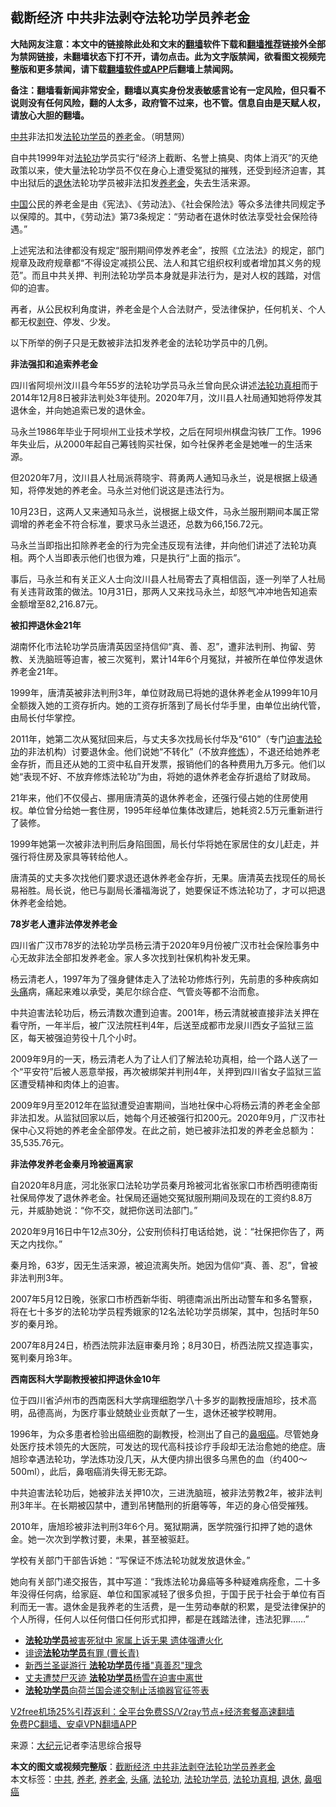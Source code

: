  <h2>截断经济 中共非法剥夺法轮功学员养老金</h2> <p class="notice"><b>大陆网友注意：本文中的链接除此处和文末的<a href="https://github.com/bannedbook/fanqiang" >翻墙</a>软件下载和<a href="https://github.com/killgcd/justmysocks/blob/master/README.md">翻墙推荐</a>链接外全部为禁网链接，未翻墙状态下打不开，请勿点击。此为文字版禁闻，欲看图文视频完整版和更多禁闻，请下载<a href="https://github.com/bannedbook/fanqiang">翻墙软件或APP</a>后翻墙上禁闻网。</p><p>备注：翻墙看新闻非常安全，翻墙以真实身份发表敏感言论有一定风险，但只看不说则没有任何风险，翻的人太多，政府管不过来，也不管。信息自由是天赋人权，请放心大胆的翻墙。</b></p>  <div class="entry"> <p id="conimg"><a href="https://www.bannedbook.org/bnews/tag/%e4%b8%ad%e5%85%b1/" class="st_tag internal_tag" rel="tag" title="标签 中共 下的日志">中共</a>非法扣发<a href="https://www.bannedbook.org/bnews/tag/%e6%b3%95%e8%bd%ae%e5%8a%9f%e5%ad%a6%e5%91%98/" class="st_tag internal_tag" rel="tag" title="标签 法轮功学员 下的日志">法轮功学员</a>的<a href="https://www.bannedbook.org/bnews/tag/%E5%85%BB%E8%80%81/" class="st_tag internal_tag" rel="tag" title="标签 养老 下的日志">养老</a>金。（明慧网）</p> <p>自中共1999年对<a href="https://www.bannedbook.org/bnews/tag/%e6%b3%95%e8%bd%ae%e5%8a%9f/" class="st_tag internal_tag" rel="tag" title="标签 法轮功 下的日志">法轮功</a>学员实行“经济上截断、名誉上搞臭、肉体上消灭”的灭绝政策以来，使大量法轮功学员不仅在身心上遭受冤狱的摧残，还受到经济迫害，其中出狱后的<a href="https://www.bannedbook.org/bnews/tag/%e9%80%80%e4%bc%91/" class="st_tag internal_tag" rel="tag" title="标签 退休 下的日志">退休</a>法轮功学员被非法扣发<a href="https://www.bannedbook.org/bnews/tag/%e5%85%bb%e8%80%81%e9%87%91/" class="st_tag internal_tag" rel="tag" title="标签 养老金 下的日志">养老金</a>，失去生活来源。</p> <p><span class='wp_keywordlink_affiliate'><a href="https://www.bannedbook.org/" title="中国" target="_blank">中国</a></span>公民的养老金是由《宪法》、《劳动法》、《社会保险法》等众多法律共同规定予以保障的。其中，《劳动法》第73条规定：“劳动者在退休时依法享受社会保险待遇。”</p> <p>上述宪法和法律都没有规定“服刑期间停发养老金”，按照《立法法》的规定，部门规章及政府规章都“不得设定减损公民、法人和其它组织权利或者增加其义务的规范”。而且中共关押、判刑法轮功学员本身就是非法行为，是对人权的践踏，对信仰的迫害。</p> <p>再者，从公民权利角度讲，养老金是个人合法财产，受法律保护，任何机关、个人都无权<span class='wp_keywordlink'><a href="https://www.bannedbook.org/forum2/topic21.html" title="《剥夺》 黄建民 著" target="_blank">剥夺</a></span>、停发、少发。</p> <p>以下所举的例子只是无数被非法扣发养老金的法轮功学员中的几例。</p> <p><strong>非法强扣和追索养老金</strong></p> <p>四川省阿坝州汶川县今年55岁的法轮功学员马永兰曾向民众讲述<a href="https://www.bannedbook.org/bnews/tag/%e6%b3%95%e8%bd%ae%e5%8a%9f%e7%9c%9f%e7%9b%b8/" class="st_tag internal_tag" rel="tag" title="标签 法轮功真相 下的日志">法轮功真相</a>而于2014年12月8日被非法判处3年徒刑。2020年7月，汶川县人社局通知她将停发其退休金，并向她追索已发的退休金。</p> <p>马永兰1986年毕业于阿坝州工业技术学校，之后在阿坝州棋盘沟铁厂工作。1996年失业后，从2000年起自己筹钱购买社保，如今社保养老金是她唯一的生活来源。</p> <p>但2020年7月，汶川县人社局派蒋晓宇、蒋勇两人通知马永兰，说是根据上级通知，将停发她的养老金。马永兰对他们说这是违法行为。</p>  <p>10月23日，这两人又来通知马永兰，说根据上级文件，马永兰服刑期间本属正常调增的养老金不符合标准，要求马永兰退还，总数为66,156.72元。</p> <p>马永兰当即指出扣除养老金的行为完全违反现有法律，并向他们讲述了法轮功真相。两个人当即表示他们也很为难，只是执行“上面的指示”。</p> <p>事后，马永兰和有关正义人士向汶川县人社局寄去了真相信函，逐一列举了人社局有关违背政策的做法。10月31日，那两人又来找马永兰，却怒气冲冲地告知追索金额增至82,216.87元。</p> <p><strong>被扣押退休金21年</strong></p> <p>湖南怀化市法轮功学员唐清英因坚持信仰“真、善、忍”，遭非法判刑、拘留、劳教、关洗脑班等迫害，被三次冤判，累计14年6个月冤狱，并被所在单位停发退休养老金21年。</p> <p>1999年，唐清英被非法判刑3年，单位财政局已将她的退休养老金从1999年10月全额拨入她的工资存折内。她的工资存折落到了局长付华手里，由单位出纳代管，由局长付华掌控。</p> <p>2011年，她第二次从冤狱回来后，与丈夫多次找局长付华及“610”（专门<span class='wp_keywordlink'><a href="https://www.bannedbook.org/forum11/topic278.html" title="评江泽民与中共相互利用迫害法轮功" target="_blank">迫害法轮功</a></span>的非法机构）讨要退休金。他们说她“不转化”（不放弃<span class='wp_keywordlink'><a href="https://www.qi-gong.me/" title="气功修炼网" target="_blank">修炼</a></span>），不退还给她养老金存折，而且还从她的工资中私自开发票，报销他们的各种费用九万多元。他们以她“表现不好、不放弃修炼法轮功”为由，将她的退休养老金存折退给了财政局。</p> <p>21年来，他们不仅侵占、挪用唐清英的退休养老金，还强行侵占她的住房使用权。单位曾分给她一套住房，1995年经单位集体改建后，她耗资2.5万元重新进行了装修。</p> <p>1999年她第一次被非法判刑后身陷囹圄，局长付华将她在家居住的女儿赶走，并强行将住房及家具等转给他人。</p> <p>唐清英的丈夫多次找他们要求退还退休养老金存折，无果。唐清英去找现任的局长易裕胜。局长说，他已与副局长潘福海说了，她要保证不炼法轮功了，才可以把退休养老金给她。</p>  <p><strong>78岁老人遭非法停发养老金</strong></p> <p>四川省广汉市78岁的法轮功学员杨云清于2020年9月份被广汉市社会保险事务中心无故非法全部扣发养老金。家人多次找到社保机构补发无果。</p> <p>杨云清老人，1997年为了强身健体走入了法轮功修炼行列，先前患的多种疾病如<a href="https://www.bannedbook.org/bnews/tag/%e5%a4%b4%e7%97%9b/" class="st_tag internal_tag" rel="tag" title="标签 头痛 下的日志">头痛</a>病，痛起来难以承受，美尼尔综合症、气管炎等都不治而愈。</p> <p>中共迫害法轮功后，杨云清数次遭到迫害。2001年，杨云清就被直接非法关押在看守所，一年半后，被广汉法院枉判4年，后送至成都市龙泉川西女子监狱三监区，每天被强迫劳役十几个小时。</p> <p>2009年9月的一天，杨云清老人为了让人们了解法轮功真相，给一个路人送了一个“平安符”后被人恶意举报，再次被绑架并判刑4年，关押到四川省女子监狱三监区遭受精神和肉体上的迫害。</p> <p>2009年9月至2012年在监狱遭受迫害期间，当地社保中心将杨云清的养老金全部非法扣发。从监狱回家以后，她每个月还被强行扣200元。2020年9月，广汉市社保中心又将她的养老金全部停发。在此之前，她已被非法扣发的养老金总额为：35,535.76元。</p> <p><strong>非法停发养老金秦月玲被逼离家</strong></p> <p>自2020年8月底，河北张家口法轮功学员秦月玲被河北省张家口市桥西明德南街社保局停发了退休养老金。社保局还逼她交冤狱服刑期间及现在的工资约8.8万元，并威胁她说：“你不交，就把你送司法部门。”</p> <p>2020年9月16日中午12点30分，公安刑侦科打电话给她，说：“社保把你告了，两天之内找你。”</p> <p>秦月玲，63岁，因无生活来源，被迫流离失所。她因为信仰“真、善、忍”，曾被非法判刑3年。</p>  <p>2007年5月12日晚，张家口市桥西新华街、明德南派出所出动警车和多名警察，将在七十多岁的法轮功学员程秀娥家的12名法轮功学员绑架，其中，包括时年50岁的秦月玲。</p> <p>2007年8月24日，桥西法院非法庭审秦月玲；8月30日，桥西法院又捏造事实，冤判秦月玲3年。</p> <p><strong>西南医科大学副教授被扣押退休金10年</strong></p> <p>位于四川省泸州市的西南医科大学病理细胞学八十多岁的副教授唐旭珍，技术高明，品德高尚，为医疗事业兢兢业业贡献了一生，退休还被学校聘用。</p> <p>1996年，为众多患者检验出癌细胞的副教授，检测出了自己的<a href="https://www.bannedbook.org/bnews/tag/%E9%BC%BB%E5%92%BD%E7%99%8C/" class="st_tag internal_tag" rel="tag" title="标签 鼻咽癌 下的日志">鼻咽癌</a>。尽管她身处医疗技术领先的大医院，可发达的现代高科技诊疗手段却无法治愈她的绝症。唐旭珍幸遇法轮功，学法炼功没几天，从大便内排出很多乌黑色的血（约400～500ml），此后，鼻咽癌消失得无影无踪。</p> <p>中共迫害法轮功后，她被非法关押10次，三进洗脑班，被非法劳教2年，被非法判刑3年半。在长期被囚禁中，遭到吊铐酷刑的折磨等等，年迈的身心倍受摧残。</p> <p>2010年，唐旭珍被非法判刑3年6个月。冤狱期满，医学院强行扣押了她的退休金。她一次次到学教讨要，未果，甚至被驱赶。</p> <p>学校有关部门干部告诉她：“写保证不炼法轮功就发放退休金。”</p> <p>她向有关部门递交报告，其中写道：“我炼法轮功鼻癌等多种疑难病痊愈，二十多年没得任何病，给家庭、单位和国家减轻了很多负担，于国于民于社会于单位有百利而无一害。退休金是我养老的生活费，是一生劳动奉献的积累，是受法律保护的个人所得，任何人以任何借口任何形式扣押，都是在践踏法律，违法犯罪……”</p> <ul class='op-related-articles' title='相关阅读'> <li><a href='https://www.bannedbook.org/bnews/comments/20201223/1453179.html' target='_blank'><b>法轮功学员</b>被害死狱中 家属上诉无果 遗体强遭火化</a></li> <li><a href='https://www.bannedbook.org/bnews/comments/20201216/1448833.html' target='_blank'>诽谤<b>法轮功学员</b>有罪 (曹长青)</a></li> <li><a href='https://www.bannedbook.org/bnews/comments/20201216/1448429.html' target='_blank'>新西兰圣诞游行 <b>法轮功学员</b>传播&quot;真善忍&quot;理念</a></li> <li><a href='https://www.bannedbook.org/bnews/baitai/20201215/1447910.html' target='_blank'>丈夫遭焚尸灭迹 <b>法轮功学员</b>杨雪在迫害中离世</a></li> <li><a href='https://www.bannedbook.org/bnews/renquan/flg/20201213/1447041.html' target='_blank'><b>法轮功学员</b>向荷兰国会递交制止活摘器官征签表</a></li> </ul> <p class="texttj"> <a href="https://github.com/bannedbook/fanqiang/wiki/V2ray%E6%9C%BA%E5%9C%BA" target="_blank">V2free机场25%引荐返利：全平台免费SS/V2ray节点+经济套餐高速翻墙</a><br/> <a href="https://github.com/bannedbook/fanqiang/wiki/%E7%A6%81%E9%97%BB%E7%BD%91%E5%AE%89%E5%8D%93%E7%BF%BB%E5%A2%99%E6%96%B0%E9%97%BBAPP" target="_blank">免费PC翻墙、安卓VPN翻墙APP</a></p><p> 来源：<span class='wp_keywordlink_affiliate'><a href="http://www.epochtimes.com/" title="大纪元" target="_blank">大纪元</a></span>记者李洁思综合报导 </p> <a name='sharetosocial'></a>       <div><b>本文的图文或视频完整版</b>：<a href='https://www.bannedbook.org/bnews/cbnews/20201224/1453796.html'>截断经济 中共非法剥夺法轮功学员养老金</a></div>  </div><!--END ENTRY--> <div class="postfooter"> <div>本文标签：<a href="https://www.bannedbook.org/bnews/tag/%e4%b8%ad%e5%85%b1/" rel="tag">中共</a>, <a href="https://www.bannedbook.org/bnews/tag/%E5%85%BB%E8%80%81/" rel="tag">养老</a>, <a href="https://www.bannedbook.org/bnews/tag/%e5%85%bb%e8%80%81%e9%87%91/" rel="tag">养老金</a>, <a href="https://www.bannedbook.org/bnews/tag/%e5%a4%b4%e7%97%9b/" rel="tag">头痛</a>, <a href="https://www.bannedbook.org/bnews/tag/%e6%b3%95%e8%bd%ae%e5%8a%9f/" rel="tag">法轮功</a>, <a href="https://www.bannedbook.org/bnews/tag/%e6%b3%95%e8%bd%ae%e5%8a%9f%e5%ad%a6%e5%91%98/" rel="tag">法轮功学员</a>, <a href="https://www.bannedbook.org/bnews/tag/%e6%b3%95%e8%bd%ae%e5%8a%9f%e7%9c%9f%e7%9b%b8/" rel="tag">法轮功真相</a>, <a href="https://www.bannedbook.org/bnews/tag/%e9%80%80%e4%bc%91/" rel="tag">退休</a>, <a href="https://www.bannedbook.org/bnews/tag/%E9%BC%BB%E5%92%BD%E7%99%8C/" rel="tag">鼻咽癌</a></div>  </div><!--END POSTFOOTER--> 